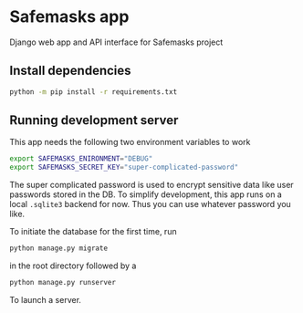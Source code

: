 # Safemasks app

Django web app and API interface for Safemasks project

## Install dependencies

```bash
python -m pip install -r requirements.txt
```

## Running development server

This app needs the following two environment variables to work
```bash
export SAFEMASKS_ENIRONMENT="DEBUG"
export SAFEMASKS_SECRET_KEY="super-complicated-password"
```
The super complicated password is used to encrypt sensitive data like user passwords stored in the DB.
To simplify development, this app runs on a local `.sqlite3` backend for now.
Thus you can use whatever password you like.

To initiate the database for the first time, run
```bash
python manage.py migrate
```
in the root directory followed by a

```bash
python manage.py runserver
```
To launch a server.
